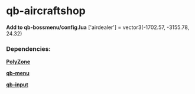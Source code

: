 # qb-aircraftshop

**Add to qb-bossmenu/config.lua**
['airdealer'] = vector3(-1702.57, -3155.78, 24.32)

### Dependencies:

**[PolyZone](https://github.com/qbcore-framework/PolyZone)**

**[qb-menu](https://github.com/qbcore-framework/qb-menu)**

**[qb-input](https://github.com/qbcore-framework/qb-input)**
